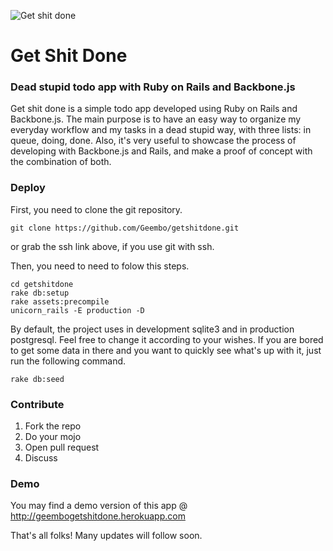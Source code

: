 ![Get shit done](http://f.cl.ly/items/312R313g121Z3t0h2Y30/Screen%20Shot%202013-02-17%20at%209.39.50%20PM.png)

Get Shit Done
===========
### Dead stupid todo app with Ruby on Rails and Backbone.js

Get shit done is a simple todo app developed using Ruby on Rails and Backbone.js. The main purpose is to have an easy way to organize my everyday workflow and my tasks in a dead stupid way, with three lists: in queue, doing, done. Also, it's very useful to showcase the process of developing with Backbone.js and Rails, and make a proof of concept with the combination of both.

### Deploy

First, you need to clone the git repository.
```
git clone https://github.com/Geembo/getshitdone.git
```
or grab the ssh link above, if you use git with ssh.

Then, you need to need to folow this steps.

```
cd getshitdone
rake db:setup
rake assets:precompile
unicorn_rails -E production -D 
```
By default, the project uses in development sqlite3 and in production postgresql.
Feel free to change it according to your wishes.
If you are bored to get some data in there and you want to quickly see what's up with it, just run the following command.
```
rake db:seed
```

### Contribute

1. Fork the repo
2. Do your mojo
3. Open pull request
4. Discuss

### Demo

You may find a demo version of this app @ http://geembogetshitdone.herokuapp.com

That's all folks! Many updates will follow soon.
